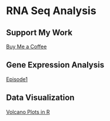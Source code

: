 # RNA Seq Analysis

## Support My Work
[Buy Me a Coffee](https://www.buymeacoffee.com/informatician)

## Gene Expression Analysis
[Episode1](https://youtu.be/CAa1g6-3Szc)

## Data Visualization
[Volcano Plots in R](https://youtu.be/NFD_WBepK9c)
